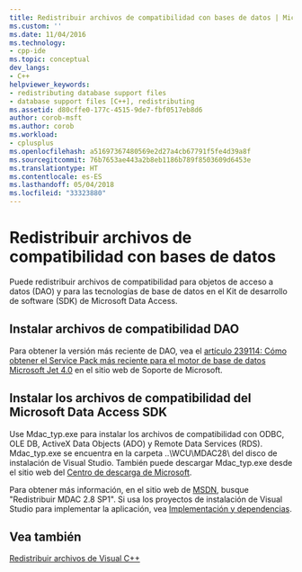 ```yaml
---
title: Redistribuir archivos de compatibilidad con bases de datos | Microsoft Docs
ms.custom: ''
ms.date: 11/04/2016
ms.technology:
- cpp-ide
ms.topic: conceptual
dev_langs:
- C++
helpviewer_keywords:
- redistributing database support files
- database support files [C++], redistributing
ms.assetid: d80cffe0-177c-4515-9de7-fbf0517eb8d6
author: corob-msft
ms.author: corob
ms.workload:
- cplusplus
ms.openlocfilehash: a51697367480569e2d27a4cb67791f5fe4d39a8f
ms.sourcegitcommit: 76b7653ae443a2b8eb1186b789f8503609d6453e
ms.translationtype: HT
ms.contentlocale: es-ES
ms.lasthandoff: 05/04/2018
ms.locfileid: "33323880"
---
```

# <a name="redistributing-database-support-files"></a>Redistribuir archivos de compatibilidad con bases de datos
Puede redistribuir archivos de compatibilidad para objetos de acceso a datos (DAO) y para las tecnologías de base de datos en el Kit de desarrollo de software (SDK) de Microsoft Data Access.  
  
## <a name="installing-dao-support-files"></a>Instalar archivos de compatibilidad DAO  
 Para obtener la versión más reciente de DAO, vea el [artículo 239114: Cómo obtener el Service Pack más reciente para el motor de base de datos Microsoft Jet 4.0](http://go.microsoft.com/fwlink/p/?linkid=198014) en el sitio web de Soporte de Microsoft.  
  
## <a name="installing-microsoft-data-access-sdk-support-files"></a>Instalar los archivos de compatibilidad del Microsoft Data Access SDK  
 Use Mdac_typ.exe para instalar los archivos de compatibilidad con ODBC, OLE DB, ActiveX Data Objects (ADO) y Remote Data Services (RDS). Mdac_typ.exe se encuentra en la carpeta ..\WCU\MDAC28\ del disco de instalación de Visual Studio. También puede descargar Mdac_typ.exe desde el sitio web del [Centro de descarga de Microsoft](http://go.microsoft.com/fwlink/p/?linkid=198015).  
  
 Para obtener más información, en el sitio web de [MSDN](http://go.microsoft.com/fwlink/p/?linkid=198016), busque "Redistribuir MDAC 2.8 SP1". Si usa los proyectos de instalación de Visual Studio para implementar la aplicación, vea [Implementación y dependencias](http://msdn.microsoft.com/en-us/49e9b84d-bd6a-4388-b9ac-46ea79cf0733).  
  
## <a name="see-also"></a>Vea también  
 [Redistribuir archivos de Visual C++](../ide/redistributing-visual-cpp-files.md)